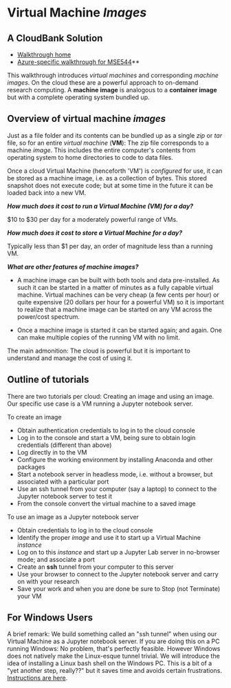 # Virtual Machine *Images*
## A CloudBank Solution


- [Walkthrough home](https://cloudbank-project.github.io/image-research-computing-tutorial/)
- [Azure-specific walkthrough for MSE544](https://cloudbank-project.github.io/image-research-computing-tutorial/azure/create_an_image/)**



This walkthrough introduces *virtual machines* and corresponding *machine images*. 
On the cloud these are a powerful approach to on-demand research computing. 
A **machine image** is analogous to a **container image** but with a complete 
operating system bundled up.


## Overview of virtual machine *images*


Just as a file folder and its contents can be bundled up 
as a single *zip* or *tar* file, so for an entire *virtual machine* (**VM**):
The zip file corresponds to a machine *image*. This includes the entire 
computer's contents from operating system to home directories to code to data files. 


Once a cloud Virtual Machine (henceforth 'VM') is *configured* for use, 
it can be stored as a machine image, i.e. as a collection of bytes. This 
stored snapshot does not execute code; but at some time in the future
it can be loaded back into a new VM.



***How much does it cost to run a Virtual Machine (VM) for a day?***


\$10 to \$30 per day for a moderately powerful range of VMs.


***How much does it cost to store a Virtual Machine for a day?***


Typically less than \$1 per day, an order of magnitude less than a running VM.


***What are other features of machine images?***


- A machine image can be built with both tools and data pre-installed. As such 
it can be started in a matter of minutes as a fully capable virtual machine. 
Virtual machines can be very cheap (a few cents per hour) or quite expensive
(20 dollars per hour for a powerful VM) so it is important to realize that
a machine image can be started on any VM across the power/cost spectrum. 


- Once a machine image is started it can be started again; and again. One can
make multiple copies of the running VM with no limit. 


The main admonition: The cloud is powerful but it is
important to understand and manage the cost of using it. 


## Outline of tutorials

There are two tutorials per cloud: Creating an image and using an image. Our 
specific use case is a VM running a Jupyter notebook server.


To create an image


- Obtain authentication credentials to log in to the cloud console
- Log in to the console and start a VM, being sure to obtain login credentials (different than above)
- Log directly in to the VM 
- Configure the working environment by installing Anaconda and other packages
- Start a notebook server in headless mode, i.e. without a browser, but associated with a particular port
- Use an ssh tunnel from your computer (say a laptop) to connect to the Jupyter notebook server to test it
- From the console convert the virtual machine to a saved image


To use an image as a Jupyter notebook server


- Obtain credentials to log in to the cloud console
- Identify the proper *image* and use it to start up a Virtual Machine *instance*
- Log on to this *instance* and start up a Jupyter Lab server in no-browser mode; and associate a port
- Create an **ssh** tunnel from your computer to this server
- Use your browser to connect to the Jupyter notebook server and carry on with your research
- Save your work and when you are done be sure to Stop (not Terminate) your VM


## For Windows Users


A brief remark: We build 
something called an "ssh tunnel" when using our Virtual Machine as a Jupyter notebook server. 
If you are doing this on a PC running Windows: No problem, that's perfectly feasible. However
Windows does not natively make the Linux-esque tunnel trivial.  We will introduce
the idea of installing a Linux bash shell on the Windows PC. This is a bit of a 
"yet another step, really??" but it saves time and avoids certain frustrations. 
[Instructions are here](https://ubuntu.com/tutorials/tutorial-ubuntu-on-windows#1-overview).




